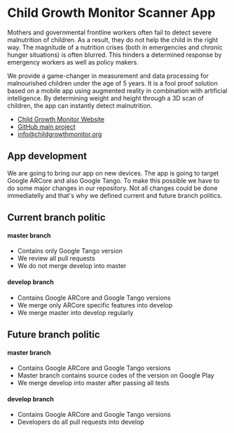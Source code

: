 # Child Growth Monitor Scanner App
Mothers and governmental frontline workers often fail to detect severe malnutrition of children. As a result, they do not help the child in the right way. The magnitude of a nutrition crises (both in emergencies and chronic hunger situations) is often blurred. This hinders a determined response by emergency workers as well as policy makers.

We provide a game-changer in measurement and data processing for malnourished children under the age of 5 years. It is a fool proof solution based on a mobile app using augmented reality in combination with artificial intelligence. By determining weight and height through a 3D scan of children, the app can instantly detect malnutrition.

- [Child Growth Monitor Website](https://childgrowthmonitor.org)
- [GitHub main project](https://github.com/Welthungerhilfe/ChildGrowthMonitor/)
- info@childgrowthmonitor.org

## App development

We are going to bring our app on new devices. The app is going to target Google ARCore and also Google Tango. To make this possible we have to do some major changes in our repository. Not all changes could be done immediatelly and that's why we defined current and future branch politics.

## Current branch politic

#### master branch
- Contains only Google Tango version
- We review all pull requests
- We do not merge develop into master

#### develop branch
- Contains Google ARCore and Google Tango versions
- We merge only ARCore specific features into develop
- We merge master into develop regularly

## Future branch politic

#### master branch
- Contains Google ARCore and Google Tango versions
- Master branch contains source codes of the version on Google Play
- We merge develop into master after passing all tests

#### develop branch
- Contains Google ARCore and Google Tango versions
- Developers do all pull requests into develop
